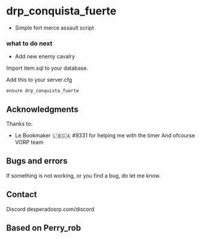 # drp_conquista_fuerte

- Simple fort merce assault script

### what to do next
- Add new enemy cavalry
 
Import item.sql to your database.

Add this to your server.cfg

```
ensure drp_conquista_fuerte
```
 
## Acknowledgments 
 
Thanks to:
 
* Le Bookmaker 🇱🇧🇨🇦 #9331 for helping me with the timer
And ofcourse VORP team 
 
## Bugs and errors
 
If something is not working, or you find a bug, do let me know.
 
## Contact
Discord desperadosrp.com/discord

## Based on Perry_rob